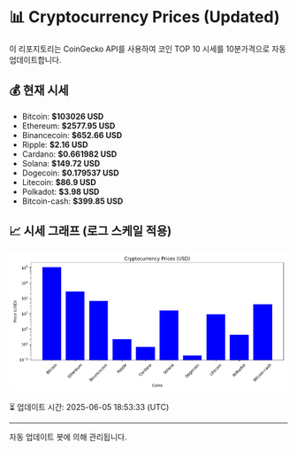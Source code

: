 
# 📊 Cryptocurrency Prices (Updated)

이 리포지토리는 CoinGecko API를 사용하여 코인 TOP 10 시세를 10분가격으로 자동 업데이트합니다.

## 💰 현재 시세
- Bitcoin: **$103026 USD**
- Ethereum: **$2577.95 USD**
- Binancecoin: **$652.66 USD**
- Ripple: **$2.16 USD**
- Cardano: **$0.661982 USD**
- Solana: **$149.72 USD**
- Dogecoin: **$0.179537 USD**
- Litecoin: **$86.9 USD**
- Polkadot: **$3.98 USD**
- Bitcoin-cash: **$399.85 USD**

## 📈 시세 그래프 (로그 스케일 적용)
![Crypto Prices](crypto_prices.png)

⏳ 업데이트 시간: 2025-06-05 18:53:33 (UTC)

---
자동 업데이트 봇에 의해 관리됩니다.
